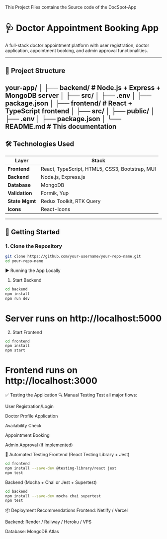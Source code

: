 This Project Files contains the Source code of the DocSpot-App
# 🩺 Doctor Appointment Booking App

A full-stack doctor appointment platform with user registration, doctor application, appointment booking, and admin approval functionalities.

---

## 📁 Project Structure

your-app/
│
├── backend/ # Node.js + Express + MongoDB server
│ ├── src/
│ ├── .env
│ ├── package.json
│
├── frontend/ # React + TypeScript frontend
│ ├── src/
│ ├── public/
│ ├── .env
│ ├── package.json
│
└── README.md # This documentation
-

## 🛠 Technologies Used

| Layer        | Stack                                                |
|--------------|------------------------------------------------------|
| **Frontend** | React, TypeScript, HTML5, CSS3, Bootstrap, MUI       |
| **Backend**  | Node.js, Express.js                                  |
| **Database** | MongoDB                                              |
| **Validation** | Formik, Yup                                        |
| **State Mgmt** | Redux Toolkit, RTK Query                           |
| **Icons**    | React-Icons                                          |

---

## 🚀 Getting Started

### 1. Clone the Repository

```bash
git clone https://github.com/your-username/your-repo-name.git
cd your-repo-name
```
▶️ Running the App Locally
1. Start Backend
```bash
cd backend
npm install
npm run dev
```
# Server runs on http://localhost:5000
2. Start Frontend
```bash
cd frontend
npm install
npm start
```
# Frontend runs on http://localhost:3000
✅ Testing the Application
🔍 Manual Testing
Test all major flows:

User Registration/Login

Doctor Profile Application

Availability Check

Appointment Booking

Admin Approval (if implemented)

🧪 Automated Testing
Frontend (React Testing Library + Jest)
```bash
cd frontend
npm install --save-dev @testing-library/react jest
npm test
```
Backend (Mocha + Chai or Jest + Supertest)
```bash
cd backend
npm install --save-dev mocha chai supertest
npm test
```
📦 Deployment Recommendations
Frontend: Netlify / Vercel

Backend: Render / Railway / Heroku / VPS

Database: MongoDB Atlas
